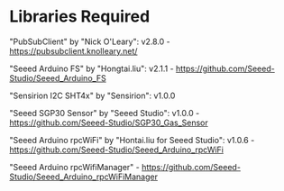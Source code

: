 # Libraries Required

"PubSubClient" by "Nick O'Leary": v2.8.0
    - <https://pubsubclient.knolleary.net/>

"Seeed Arduino FS" by "Hongtai.liu": v2.1.1
    - <https://github.com/Seeed-Studio/Seeed_Arduino_FS>

"Sensirion I2C SHT4x" by "Sensirion": v1.0.0

"Seeed SGP30 Sensor" by "Seeed Studio": v1.0.0
    - <https://github.com/Seeed-Studio/SGP30_Gas_Sensor>

"Seeed Arduino rpcWiFi" by "Hontai.liu for Seeed Studio": v1.0.6
    - <https://github.com/Seeed-Studio/Seeed_Arduino_rpcWiFi>

"Seeed Arduino rpcWifiManager"
    - <https://github.com/Seeed-Studio/Seeed_Arduino_rpcWiFiManager>
